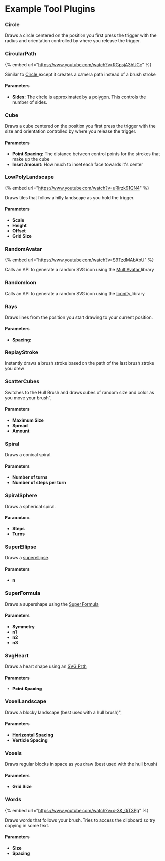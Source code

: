 # Example Tool Plugins

### Circle

Draws a circle centered on the position you first press the trigger with the radius and orientation controlled by where you release the trigger.

### CircularPath

{% embed url="https://www.youtube.com/watch?v=RGpsjA3hUCc" %}

Similar to [Circle ](example-tool-plugins.md#circle)except it creates a camera path instead of a brush stroke

#### Parameters

* **Sides:** The circle is approximated by a polygon. This controls the number of sides.

### Cube

Draws a cube centered on the position you first press the trigger with the size and orientation controlled by where you release the trigger.

#### Parameters

* **Point Spacing:** The distance between control points for the strokes that make up the cube
* **Inset Amount:** How much to inset each face towards it's center

### LowPolyLandscape

{% embed url="https://www.youtube.com/watch?v=uRlrzk91QN4" %}

Draws tiles that follow a hilly landscape as you hold the trigger.

#### Parameters

* **Scale**
* **Height**
* **Offset**
* **Grid Size**

### RandomAvatar

{% embed url="https://www.youtube.com/watch?v=S9TzdMAbAbU" %}

Calls an API to generate a random SVG icon using the [MultiAvatar ](https://multiavatar.com/)library

### RandomIcon

Calls an API to generate a random SVG icon using the [Iconify ](https://iconify.design/docs/api/)library

### Rays

Draws lines from the position you start drawing to your current position.

#### Parameters

* **Spacing:**&#x20;

### ReplayStroke

Instantly draws a brush stroke based on the path of the last brush stroke you drew

### ScatterCubes

Switches to the Hull Brush and draws cubes of random size and color as you move your brush",

#### Parameters

* **Maximum Size**
* **Spread**
* **Amount**

### Spiral

Draws a conical spiral.

#### Parameters

* **Number of turns**
* **Number of steps per turn**

### SpiralSphere

Draws a spherical spiral.

#### Parameters

* **Steps**
* **Turns**

### SuperEllipse

Draws a [superellipse](https://en.wikipedia.org/wiki/Superellipse).

#### Parameters

* **n**

### SuperFormula

Draws a supershape using the [Super Formula](http://paulbourke.net/geometry/supershape/)

#### Parameters

* **Symmetry**
* **n1**
* **n2**
* **n3**

### SvgHeart

Draws a heart shape using an [SVG Path](https://developer.mozilla.org/en-US/docs/Web/SVG/Tutorial/Paths)

#### Parameters

* **Point Spacing**

### VoxelLandscape

Draws a blocky landscape (best used with a hull brush)",

#### Parameters

* **Horizontal Spacing**
* **Verticle Spacing**

### Voxels

Draws regular blocks in space as you draw (best used with the hull brush)

#### Parameters

* **Grid Size**

### Words

{% embed url="https://www.youtube.com/watch?v=x-3K_0jT3Pg" %}

Draws words that follows your brush. Tries to access the clipboard so try copying in some text.

#### Parameters

* **Size**
* **Spacing**

